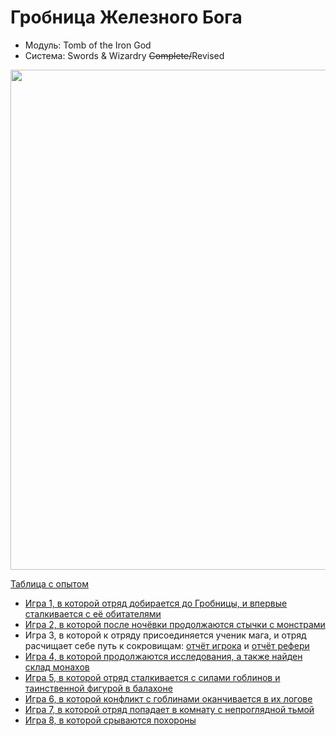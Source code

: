 # Гробница Железного Бога

- Модуль: Tomb of the Iron God
- Система: Swords & Wizardry ~~Complete/~~Revised

<a href="https://github.com/user-attachments/assets/fb177e88-57e9-4f2d-8956-5642c741f0a7" title="By William McAusland
(Outland Arts)"> <img
    	src="https://github.com/user-attachments/assets/fb177e88-57e9-4f2d-8956-5642c741f0a7"
    	style="width:800px"
    /> </a>

<!--
<a href="">
	<img src="" style="width:800px" />
</a>
-->

[Таблица с опытом](https://docs.google.com/spreadsheets/d/1yASl3147_2OGgwzrFAkhPH7Z5859nlPujHwvchcab9k/edit?usp=sharing)

- [Игра 1, в которой отряд добирается до Гробницы, и впервые сталкивается с её обитателями](./2024-05-05-game-1.md)
- [Игра 2, в которой после ночёвки продолжаются стычки с монстрами](./2024-05-11-game-2.md)
- Игра 3, в которой к отряду присоединяется ученик мага, и отряд расчищает себе путь к сокровищам:
  [отчёт игрока](./2024-06-22-game-3.md) и [отчёт рефери](./2024-06-22-game-3--undefined.md)
- [Игра 4, в которой продолжаются исследования, а также найден склад монахов](./2024-06-30-game-4.md)
- [Игра 5, в которой отряд сталкивается с силами гоблинов и таинственной фигурой в балахоне](./2024-07-13-game-5.md)
- [Игра 6, в которой конфликт с гоблинами оканчивается в их логове](./2024-07-21-game-6.md)
- [Игра 7, в которой отряд попадает в комнату с непроглядной тьмой](./2024-07-27-game-7.md)
- [Игра 8, в которой срываются похороны](./2024-08-03-game-8.md)
